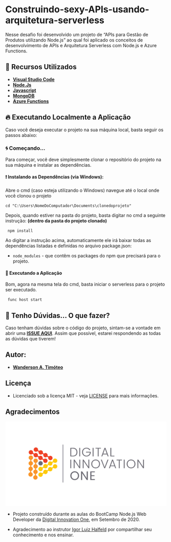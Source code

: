 # Construindo-sexy-APIs-usando-arquitetura-serverless

Nesse desafio foi desenvolvido um projeto de “APIs para Gestão de Produtos utilizando Node.js” ao qual foi aplicado os conceitos de desenvolvimento de APIs e Arquitetura Serverless com Node.js e Azure Functions.


## 🚀 Recursos Utilizados

* **[Visual Studio Code](https://code.visualstudio.com/?WT.mc_id=vuechatapp_swa-github-gllemos)**
* **[Node.Js](https://nodejs.org/en/)**
* **[Javascript](https://www.javascript.com/)**
* **[MongoDB](https://www.mongodb.com/)**
* **[Azure Functions](https://azure.microsoft.com/pt-br/)**


## 🔥 Executando Localmente a Aplicação 

Caso você deseja executar o projeto na sua máquina local, basta seguir os passos abaixo:

### 🌀 Começando... 

Para começar, você deve simplesmente clonar o repositório do projeto na sua máquina e instalar as dependências.

#### ❗️ Instalando as Dependências (via Windows): 

Abre o cmd (caso esteja utilizando o Windows) navegue até o local onde você clonou o projeto

```
cd "C:\Users\NomeDoComputador\Documents\clonedoprojeto"
```

Depois, quando estiver na pasta do projeto, basta digitar no cmd a seguinte instrução: **(dentro da pasta do projeto clonado)**

```
 npm install
```

Ao digitar a instrução acima, automaticamente ele irá baixar todas as dependências listadas e definidas no arquivo package.json:

* `node_modules` - que contêm os packages do npm que precisará para o projeto.

#### 💨 Executando a Aplicação 

Bom, agora na mesma tela do cmd, basta iniciar o serverless para o projeto ser executado.

```
 func host start
```


## 🚩 Tenho Dúvidas... O que fazer? 

Caso tenham dúvidas sobre o código do projeto, sintam-se a vontade em abrir uma **[ISSUE AQUI](https://github.com/Wanderson-A-Timoteo/Tarefas-em-background-utilizando-Node.js-e-Redis/issues)**. Assim que possível, estarei respondendo as todas as dúvidas que tiverem!

## Autor:

* [**Wanderson A. Timóteo**](https://wanderson.tk)


## Licença

* Licenciado sob a licença MIT - veja [LICENSE](LICENSE) para mais informações.

## Agradecimentos

![Preview](https://github.com/Wanderson-A-Timoteo/Tarefas-em-background-utilizando-Node.js-e-Redis/blob/master/cover_dio.jpg?raw=true)

* Projeto construído durante as aulas do BootCamp Node.js Web Developer da [Digital Innovation One](https://web.digitalinnovation.one/), em Setembro de 2020. 

* Agradecimento ao instrutor [Igor Luiz Halfeld](https://github.com/IgorHalfeld) por compartilhar seu conhecimento e nos ensinar.

